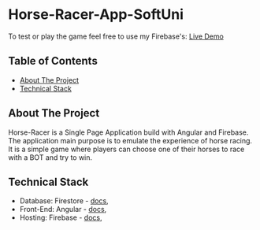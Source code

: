 # Horse-Racer-App-SoftUni
To test or play the game feel free to use my Firebase's: [Live Demo](https://horse-racer-e2e5b.web.app/)

## Table of Contents
- [About The Project](#about-the-project)
- [Technical Stack](#technical-stack)

## About The Project
Horse-Racer is a Single Page Application build with Angular and Firebase.
The application main purpose is to emulate the experience of horse racing. It is a simple game where players can choose one of their horses to race with a BOT and try to win.

## Technical Stack

- Database: Firestore - [docs](https://firebase.google.com/docs/firestore),
- Front-End: Angular - [docs](https://angular.io/docs),
- Hosting: Firebase - [docs](https://firebase.google.com/docs/hosting),
